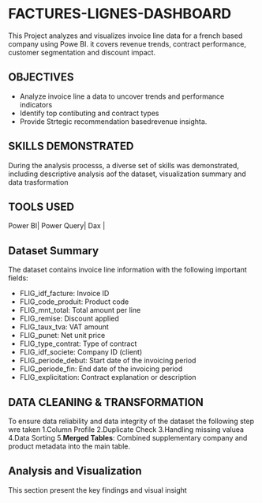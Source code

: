 # FACTURES-LIGNES-DASHBOARD
This Project analyzes and visualizes invoice line data for a french based company using Powe BI. it covers revenue trends, contract performance, customer segmentation and discount impact.

## OBJECTIVES
- Analyze  invoice line a data to uncover trends and performance indicators
- Identify top contibuting and contract types
- Provide Strtegic recommendation basedrevenue insighta.
## SKILLS DEMONSTRATED
During the analysis processs, a diverse set of skills was demonstrated, including descriptive analysis aof the dataset, visualization summary and data trasformation

## TOOLS USED
Power BI|
Power Query|
Dax |

## Dataset Summary
The dataset contains invoice line information with the following important fields:
- FLIG_idf_facture: Invoice ID
- FLIG_code_produit: Product code
- FLIG_mnt_total: Total amount per line
- FLIG_remise: Discount applied
- FLIG_taux_tva: VAT amount
- FLIG_punet: Net unit price
- FLIG_type_contrat: Type of contract
- FLIG_idf_societe: Company ID (client)
- FLIG_periode_debut: Start date of the invoicing period
- FLIG_periode_fin: End date of the invoicing period
- FLIG_explicitation: Contract explanation or description
  
## DATA CLEANING & TRANSFORMATION
To ensure data reliability and data integrity of the dataset the following step wre taken
1.Column Profile
2.Duplicate Check
3.Handling missing valuea
4.Data Sorting
5.**Merged Tables**: Combined supplementary company and product metadata into the main table.

## Analysis  and Visualization
This section present the key findings and visual insight 
